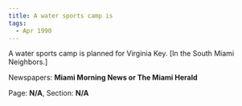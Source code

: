 ```yaml
---  
title: A water sports camp is  
tags:  
  - Apr 1990  
---  
```

  
A water sports camp is planned for Virginia Key. [In the South Miami Neighbors.]  
  
Newspapers: **Miami Morning News or The Miami Herald**  
  
Page: **N/A**, Section: **N/A** 
